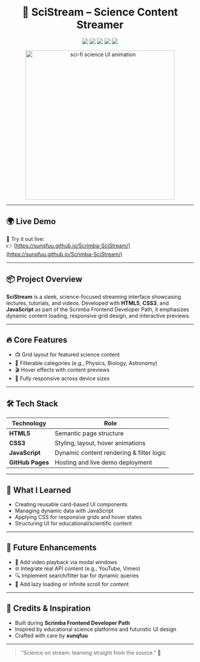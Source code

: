 <h1 align="center">🔬 SciStream – Science Content Streamer</h1>

<p align="center">
  <img src="https://img.shields.io/badge/Scrimba-Frontend%20Career%20Path-blueviolet?style=for-the-badge" />
  <img src="https://img.shields.io/badge/Tech-JavaScript-F7DF1E?logo=javascript&logoColor=black&style=for-the-badge" />
  <img src="https://img.shields.io/badge/Style-CSS3-1572B6?logo=css3&logoColor=white&style=for-the-badge" />
  <img src="https://img.shields.io/badge/Markup-HTML5-E34F26?logo=html5&logoColor=white&style=for-the-badge" />
  <img src="https://img.shields.io/badge/Deployed-GitHub%20Pages-6e5494?logo=github&logoColor=white&style=for-the-badge" />
</p>


<p align="center">
  <img src="https://25.media.tumblr.com/66aa6bbcc0766c6b8b9c94ffc9d1629c/tumblr_mji8cbwQ921r34zhyo1_500.gif" width="400" alt="sci-fi science UI animation" />
</p>

---

## 🌍 Live Demo

🚀 Try it out live:  
👉 [https://sunqfuu.github.io/Scrimba-SciStream/](https://sunqfuu.github.io/Scrimba-SciStream/)

---

## 📦 Project Overview

**SciStream** is a sleek, science-focused streaming interface showcasing lectures, tutorials, and videos. Developed with **HTML5**, **CSS3**, and **JavaScript** as part of the Scrimba Frontend Developer Path, it emphasizes dynamic content loading, responsive grid design, and interactive previews.

---

## 🔥 Core Features

- 📺 Grid layout for featured science content
- 🧩 Filterable categories (e.g., Physics, Biology, Astronomy)
- 🎬 Hover effects with content previews
- 📱 Fully responsive across device sizes

---

## 🛠️ Tech Stack

| Technology       | Role                                     |
| ---------------- | ---------------------------------------- |
| **HTML5**        | Semantic page structure                  |
| **CSS3**         | Styling, layout, hover animations        |
| **JavaScript**   | Dynamic content rendering & filter logic |
| **GitHub Pages** | Hosting and live demo deployment         |

---

## 🧠 What I Learned

- Creating reusable card-based UI components
- Managing dynamic data with JavaScript
- Applying CSS for responsive grids and hover states
- Structuring UI for educational/scientific content

---

## 🚀 Future Enhancements

- 🎥 Add video playback via modal windows
- 🌐 Integrate real API content (e.g., YouTube, Vimeo)
- 🔍 Implement search/filter bar for dynamic queries
- 🌊 Add lazy loading or infinite scroll for content

---

## 🙌 Credits & Inspiration

- Built during **Scrimba Frontend Developer Path**
- Inspired by educational science platforms and futuristic UI design
- Crafted with care by **sunqfuu**

---

> “Science on stream: learning straight from the source.” 🚀
